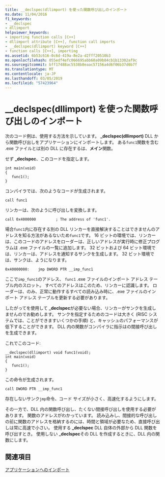 ```yaml
---
title: __declspec(dllimport) を使った関数呼び出しのインポート
ms.date: 11/04/2016
f1_keywords:
- __declspec
- dllimport
helpviewer_keywords:
- importing function calls [C++]
- dllimport attribute [C++], function call imports
- __declspec(dllimport) keyword [C++]
- function calls [C++], importing
ms.assetid: 6b53c616-0c6d-419a-8e2a-d2fff20510b3
ms.openlocfilehash: 055edf4efc066695abb60a09b84cb1b13302af9c
ms.sourcegitcommit: bff17488ac5538b8eaac57156a4d6f06b37d6b7f
ms.translationtype: MT
ms.contentlocale: ja-JP
ms.lasthandoff: 03/05/2019
ms.locfileid: "57423964"
---
```

# <a name="importing-function-calls-using-declspecdllimport"></a>__declspec(dllimport) を使った関数呼び出しのインポート

次のコード例は、使用する方法を示しています。 **_declspec(dllimport)** DLL から関数呼び出しをアプリケーションにインポートします。 ある`func1`関数を含む .exe ファイルとは別の DLL に存在するは、**メイン**関数。

せず **_declspec**、このコードを指定します。

```
int main(void)
{
   func1();
}
```

コンパイラでは、次のようなコードが生成されます。

```
call func1
```

リンカーは、次のように呼び出しを変換します。

```
call 0x4000000         ; The address of 'func1'.
```

場合`func1`内に存在する別の DLL リンカーを直接解決することはできませんのアドレスを知る方法があるないため`func1`です。 16 ビットの環境では、リンカーは、このコードのアドレスをローダーは、正しいアドレスが実行時に修正プログラムは .exe ファイルの一覧に追加します。 32 ビットおよび 64 ビット環境では、リンカーは、アドレスを通知するサンクを生成します。 32 ビット環境では、サンクは、ようになります。

```
0x40000000:    jmp DWORD PTR __imp_func1
```

ここで`imp_func1`のアドレス、 `func1` .exe ファイルのインポート アドレス テーブル内のスロット。 すべてのアドレスはこのため、リンカーに認識します。 ローダーは、のみ、正常に動作するすべての読み込み時に、.exe ファイルのインポート アドレス テーブルを更新する必要があります。

したがってを使用して **_declspec**が必要ない場合、リンカーがサンクを生成しませんのでお勧めします。 サンクを指定するためのコードは大きく (RISC システムでは、ことができますいくつかの手順) と、キャッシュのパフォーマンスが低下することができます。 DLL 内の関数がコンパイラに指示はの間接呼び出しを生成できます。

これでこのコード:

```
__declspec(dllimport) void func1(void);
int main(void)
{
   func1();
}
```

この命令が生成されます。

```
call DWORD PTR __imp_func1
```

存在しないサンク`jmp`命令、コード サイズが小さく、高速化するようにします。

その一方で、DLL 内の関数呼び出し、たくない間接呼び出しを使用する必要があります。 関数のアドレスがわかっています。 読み込みし、間接的な呼び出しの前に関数のアドレスを格納するのには、時間と領域が必要なため、直接呼び出しは常に高速で小さい。 使用する **_declspec** DLL 自体の外部から DLL 関数を呼び出すとき。 使用しない **_declspec**その DLL を作成するときに、DLL 内の関数にします。

## <a name="see-also"></a>関連項目

[アプリケーションへのインポート](../build/importing-into-an-application.md)
